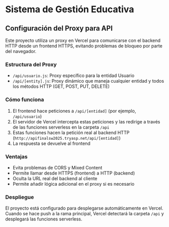 # Sistema de Gestión Educativa

## Configuración del Proxy para API

Este proyecto utiliza un proxy en Vercel para comunicarse con el backend HTTP desde un frontend HTTPS, evitando problemas de bloqueo por parte del navegador.

### Estructura del Proxy

- `/api/usuario.js`: Proxy específico para la entidad Usuario
- `/api/[entity].js`: Proxy dinámico que maneja cualquier entidad y todos los métodos HTTP (GET, POST, PUT, DELETE)

### Cómo funciona

1. El frontend hace peticiones a `/api/[entidad]` (por ejemplo, `/api/usuario`)
2. El servidor de Vercel intercepta estas peticiones y las redirige a través de las funciones serverless en la carpeta `/api`
3. Estas funciones hacen la petición real al backend HTTP (`http://apifinalsw2025.tryasp.net/api/[entidad]`)
4. La respuesta se devuelve al frontend

### Ventajas

- Evita problemas de CORS y Mixed Content
- Permite llamar desde HTTPS (frontend) a HTTP (backend)
- Oculta la URL real del backend al cliente
- Permite añadir lógica adicional en el proxy si es necesario

### Despliegue

El proyecto está configurado para desplegarse automáticamente en Vercel. Cuando se hace push a la rama principal, Vercel detectará la carpeta `/api` y desplegará las funciones serverless.